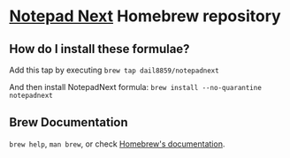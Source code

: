 # [Notepad Next](https://github.com/dail8859/NotepadNext) Homebrew repository

## How do I install these formulae?

Add this tap by executing `brew tap dail8859/notepadnext`

And then install NotepadNext formula:
`brew install --no-quarantine notepadnext`

## Brew Documentation
`brew help`, `man brew`, or check [Homebrew's documentation][brew-docs].

[brew]: https://brew.sh
[brew-docs]: https://docs.brew.sh
